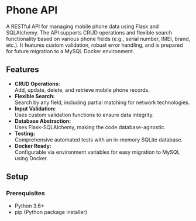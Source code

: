 # Phone API

A RESTful API for managing mobile phone data using Flask and SQLAlchemy. The API supports CRUD operations and flexible search functionality based on various phone fields (e.g., serial number, IMEI, brand, etc.). It features custom validation, robust error handling, and is prepared for future migration to a MySQL Docker environment.

## Features

- **CRUD Operations:**  
  Add, update, delete, and retrieve mobile phone records.
- **Flexible Search:**  
  Search by any field, including partial matching for network technologies.
- **Input Validation:**  
  Uses custom validation functions to ensure data integrity.
- **Database Abstraction:**  
  Uses Flask-SQLAlchemy, making the code database-agnostic.
- **Testing:**  
  Comprehensive automated tests with an in-memory SQLite database.
- **Docker Ready:**  
  Configurable via environment variables for easy migration to MySQL using Docker.

## Setup

### Prerequisites

- Python 3.6+
- pip (Python package installer)
